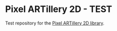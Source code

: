 # Pixel ARTillery 2D - TEST

Test repository for the [Pixel ARTillery 2D library][lib].


[lib]: https://github.com/mwttg/pixel-artillery-2d